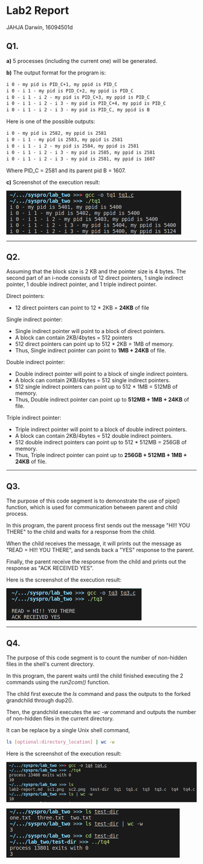 # Lab2 Report

JAHJA Darwin, 16094501d

## Q1.

**a)** 5 processes (including the current one) will be generated.

**b)** The output format for the program is:

```txt
i 0 - my pid is PID_C+1, my ppid is PID_C
i 0 - i 1 - my pid is PID_C+2, my ppid is PID_C
i 0 - i 1 - i 2 - my pid is PID_C+3, my ppid is PID_C
i 0 - i 1 - i 2 - i 3 - my pid is PID_C+4, my ppid is PID_C
i 0 - i 1 - i 2 - i 3 - my pid is PID_C, my ppid is B
```

Here is one of the possible outputs:

```txt
i 0 - my pid is 2582, my ppid is 2581
i 0 - i 1 - my pid is 2583, my ppid is 2581
i 0 - i 1 - i 2 - my pid is 2584, my ppid is 2581
i 0 - i 1 - i 2 - i 3 - my pid is 2585, my ppid is 2581
i 0 - i 1 - i 2 - i 3 - my pid is 2581, my ppid is 1607
```

Where PID_C = 2581 and its parent pid B = 1607.

**c)** Screenshot of the execution result:

![screenshot1](sc1.png)

---

## Q2.

Assuming that the block size is 2 KB and the pointer size is 4 bytes. The second part of an i-node consists of 12 direct pointers, 1 single indirect pointer, 1 double indirect pointer, and 1 triple indirect pointer.

Direct pointers:

- 12 direct pointers can point to 12 * 2KB = **24KB** of file

Single indirect pointer:

- Single indirect pointer will point to a block of direct pointers.
- A block can contain 2KB/4bytes = 512 pointers
- 512 direct pointers can point up to 512 * 2KB = 1MB of memory.
- Thus, Single indirect pointer can point to **1MB + 24KB** of file.

Double indirect pointer:

- Double indirect pointer will point to a block of single indirect pointers.
- A block can contain 2KB/4bytes = 512 single indirect pointers.
- 512 single indirect pointers can point up to 512 * 1MB = 512MB of memory.
- Thus, Double indirect pointer can point up to **512MB + 1MB + 24KB** of file.

Triple indirect pointer:

- Triple indirect pointer will point to a block of double indirect pointers.
- A block can contain 2KB/4bytes = 512 double indirect pointers.
- 512 double indirect pointers can point up to 512 * 512MB = 256GB of memory.
- Thus, Triple indirect pointer can point up to **256GB + 512MB + 1MB + 24KB** of file.

---

## Q3.

The purpose of this code segment is to demonstrate the use of pipe() function, which is used for communication between parent and child process.

In this program, the parent process first sends out the message "HI!! YOU THERE" to the child and waits for a response from the child.

When the child receives the message, it will prints out the message as "READ = HI!! YOU THERE", and sends back a "YES" response to the parent.

Finally, the parent receive the response from the child and prints out the response as "ACK RECEIVED YES".

Here is the screenshot of the execution result:

![screenshot2](sc2.png)

---

## Q4.

The purpose of this code segment is to count the number of non-hidden files in the shell's current directory.

In this program, the parent waits until the child finished executing the 2 commands using the *run2com()* function.

The child first execute the *ls* command and pass the outputs to the forked grandchild through dup2().

Then, the grandchild executes the *wc -w* command and outputs the number of non-hidden files in the current directory.

It can be replace by a single Unix shell command,

```bash
ls [optional:directory_location] | wc -w
```

Here is the screenshot of the execution result:

![screenshot3](sc3.png)

![screenshot4](sc4.png)
